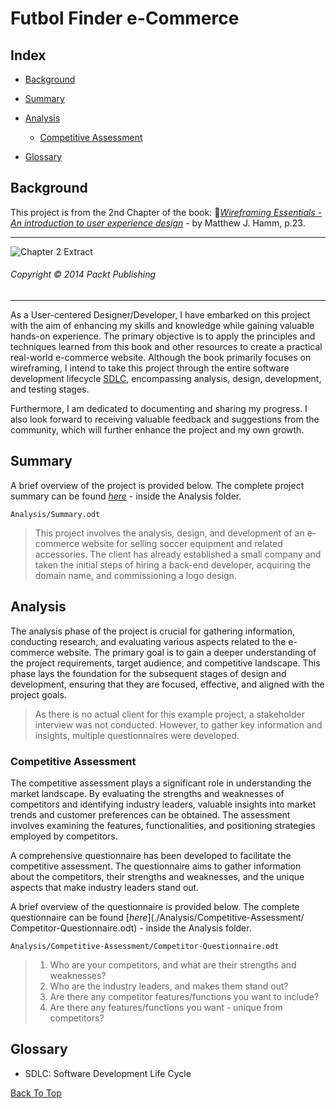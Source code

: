 # Futbol Finder e-Commerce

## Index

- [Background](#background)

- [Summary](#summary)

- [Analysis](#analysis)

  - [Competitive Assessment](#competitive-assessment)

- [Glossary](#glossary)


## Background

This project is from the 2nd Chapter of the book: 🔗[*Wireframing Essentials - An introduction to user experience design*](https://www.packtpub.com/product/wireframing-essentials/9781849698542 "Go To Book") - by Matthew J. Hamm, p.23.

---

![Chapter 2 Extract](https://i.imgur.com/OoURWZX.png)
###### Copyright © 2014 Packt Publishing

---

As a User-centered Designer/Developer, I have embarked on this project with the aim of enhancing my skills and knowledge while gaining valuable hands-on experience. The primary objective is to apply the principles and techniques learned from this book and other resources to create a practical real-world e-commerce website. Although the book primarily focuses on wireframing, I intend to take this project through the entire software development lifecycle [SDLC][SDLC], encompassing analysis, design, development, and testing stages.

Furthermore, I am dedicated to documenting and sharing my progress. I also look forward to receiving valuable feedback and suggestions from the community, which will further enhance the project and my own growth.

## Summary

A brief overview of the project is provided below. The complete project summary can be found [*here*](./Analysis/Summary.odt) - inside the Analysis folder. 

```
Analysis/Summary.odt
```


> This project involves the analysis, design, and development of an e-commerce website for selling soccer equipment and related accessories. The client has already established a small company and taken the initial steps of hiring a back-end developer, acquiring the domain name, and commissioning a logo design.

## Analysis

The analysis phase of the project is crucial for gathering information, conducting research, and evaluating various aspects related to the e-commerce website. The primary goal is to gain a deeper understanding of the project requirements, target audience, and competitive landscape. This phase lays the foundation for the subsequent stages of design and development, ensuring that they are focused, effective, and aligned with the project goals.

>As there is no actual client for this example project, a stakeholder interview was not conducted. However, to gather key information and insights, multiple questionnaires were developed.

### Competitive Assessment

The competitive assessment plays a significant role in understanding the market landscape. By evaluating the strengths and weaknesses of competitors and identifying industry leaders, valuable insights into market trends and customer preferences can be obtained. The assessment involves examining the features, functionalities, and positioning strategies employed by competitors.

A comprehensive questionnaire has been developed to facilitate the competitive assessment. The questionnaire aims to gather information about the competitors, their strengths and weaknesses, and the unique aspects that make industry leaders stand out.

A brief overview of the questionnaire is provided below. The complete questionnaire can be found [*here*](./Analysis/Competitive-Assessment/	Competitor-Questionnaire.odt) - inside the Analysis folder.

```
Analysis/Competitive-Assessment/Competitor-Questionnaire.odt
```


> 1. Who are your competitors, and what are their strengths and weaknesses?
> 2. Who are the industry leaders, and makes them stand out?
> 3. Are there any competitor features/functions you want to include?
> 4. Are there any features/functions you want - unique from competitors?

## Glossary

[SDLC]: #* "Software Development Life Cycle"
- SDLC: Software Development Life Cycle

[Back To Top](#)
